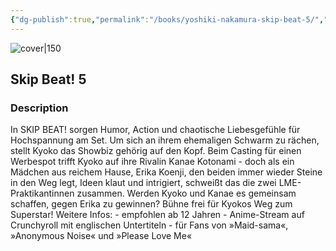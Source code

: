 ```yaml
---
{"dg-publish":true,"permalink":"/books/yoshiki-nakamura-skip-beat-5/","title":"\"Skip Beat! 5\"","tags":["manga","romance"]}
---
```




![cover|150](http://books.google.com/books/content?id=BjY9EAAAQBAJ&printsec=frontcover&img=1&zoom=1&edge=curl&source=gbs_api)

## Skip Beat! 5

### Description

In SKIP BEAT! sorgen Humor, Action und chaotische Liebesgefühle für Hochspannung am Set. Um sich an ihrem ehemaligen Schwarm zu rächen, stellt Kyoko das Showbiz gehörig auf den Kopf. Beim Casting für einen Werbespot trifft Kyoko auf ihre Rivalin Kanae Kotonami - doch als ein Mädchen aus reichem Hause, Erika Koenji, den beiden immer wieder Steine in den Weg legt, Ideen klaut und intrigiert, schweißt das die zwei LME-Praktikantinnen zusammen. Werden Kyoko und Kanae es gemeinsam schaffen, gegen Erika zu gewinnen? Bühne frei für Kyokos Weg zum Superstar! Weitere Infos: - empfohlen ab 12 Jahren - Anime-Stream auf Crunchyroll mit englischen Untertiteln - für Fans von »Maid-sama«, »Anonymous Noise« und »Please Love Me«
```